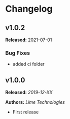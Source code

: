 # Changelog

## v1.0.2

**Released:** 2021-07-01

### Bug Fixes

* added ci folder

## v1.0.0

**Released:** *2019-12-XX*

**Authors:** *Lime Technologies*

* First release
